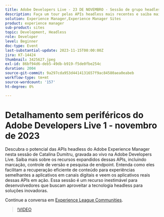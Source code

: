 ```yaml
---
title: Adobe Developers Live - 23 DE NOVEMBRO - Sessão de grupo headless 1
description: Faça um tour pelas APIs headless mais recentes e saiba mais sobre os recursos expandidos dessas APIs, incluindo marcação, controle de versão e pesquisa de endpoint. Entenda como eles facilitam a recuperação eficiente de conteúdo para experiências semelhantes a aplicativos em canais digitais e veem os aplicativos reais dessas APIs em ação. Essa sessão é um recurso inestimável para desenvolvedores que buscam aproveitar a tecnologia headless para soluções inovadoras.
solution: Experience Manager,Experience Manager Sites
product: experience manager
sub-product: sites
topic: Development, Headless
role: Developer
level: Beginner
doc-type: Event
last-substantial-update: 2023-11-15T00:00:00Z
jira: KT-14424
thumbnail: 3425627.jpeg
exl-id: 86bf94d6-deb5-49db-b919-f5de0fbe254c
duration: 2004
source-git-commit: 9a297cda953d4414131657f9ac84580aea0eabeb
workflow-type: tm+mt
source-wordcount: '157'
ht-degree: 0%

---
```


# Detalhamento sem periféricos do Adobe Developers Live 1 - novembro de 2023

Descubra o potencial das APIs headless do Adobe Experience Manager nesta sessão de Catalina Dumitru, gravada ao vivo na Adobe Developers Live. Saiba mais sobre os recursos expandidos dessas APIs, incluindo marcação, controle de versão e pesquisa de endpoint. Entenda como eles facilitam a recuperação eficiente de conteúdo para experiências semelhantes a aplicativos em canais digitais e veem os aplicativos reais dessas APIs em ação. Essa sessão é um recurso inestimável para desenvolvedores que buscam aproveitar a tecnologia headless para soluções inovadoras.

Continue a conversa em [Experience League Communities](https://adobe.ly/3rJfZcN).

>[!VIDEO](https://video.tv.adobe.com/v/3425627/?learn=on)
